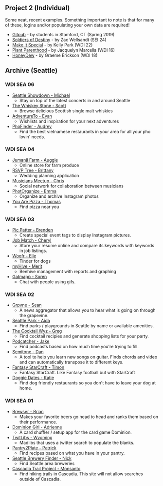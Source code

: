 ## Project 2 (Individual)

Some neat, recent examples. Something important to note is that for many of these, logins and/or populating your own data are required!

* [Gitpub](https://gitpub-client.herokuapp.com/drinks) - by students in Stamford, CT (Spring 2019)
* [Soldiers of Destiny](http://sodsc.herokuapp.com/merch) - by Zac Wellsandt (SEI 24)
* [Make It Special](https://makeitspecial.herokuapp.com) - by Kelly Park (WDI 22)
* [Plant Parenthood](https://plant-parenthood.herokuapp.com/) - by Jacquelyn Marcella (WDI 16)
* [HoneyDew](https://honeydew-app.herokuapp.com/) - by Graeme Erickson (WDI 18)

## Archive (Seattle)

### WDI SEA 06

* [Seattle Showdown - Michael](https://seattleshowdown.herokuapp.com/)
  * Stay on top of the latest concerts in and around Seattle
* [The Whiskey Stone - Scott](https://whiskymatch.herokuapp.com/)
  * Browse delicious Scottish single malt whiskies
* [AdventureTo - Evan](https://adventureto.herokuapp.com/)
  * Wishlists and inspiration for your next adventures
* [PhoFinder - Audrey](https://phofinder.herokuapp.com/)
  * Find the best vietnamese restaurants in your area for all your pho lovin' needs.


### WDI SEA 04

* [Jumanji Farm - Auggie](https://jumanjifarm.herokuapp.com/)
  * Online store for farm produce
* [RSVP Tree - Brittany](https://rsvptree.herokuapp.com/)
  * Wedding planning application
* [Musicians Meetup - Chris](https://musicians-meetup.herokuapp.com/)
  * Social network for collaboration between musicians
* [PhotOrganize - Emma](https://photorganize.herokuapp.com/)
  * Organize and archive Instagram photos
* [You Are Pizza - Thomas](http://www.youarepizza.com/)
  * Find pizza near you

### WDI SEA 03

* [Pic Patter - Brenden](http://picpatter.herokuapp.com/)
  * Create special event tags to display Instagram pictures.
* [Job Match - Cheryl](http://job-match.herokuapp.com/)
  * Store your resume online and compare its keywords with keywords in job listings.
* [Woofr - Elle](https://woofr.herokuapp.com/splash)
  * Tinder for dogs
* [myHive - Merit](https://myhive.herokuapp.com/)
  * Beehive management with reports and graphing
* [Gatmapp - Soren](https://gatmapp.herokuapp.com/)
  * Chat with people using gifs.

### WDI SEA 02

* [Grpvne - Sean](https://grpvne.herokuapp.com)
  * A news aggregator that allows you to hear what is going on through the grapevine.
* [Seattle Park - Aida](https://seattleplaygrounds.herokuapp.com/)
  * Find parks / playgrounds in Seattle by name or available amenities.
* [The Cocktail Wyz - Greg](https://cocktailwyz.herokuapp.com/)
  * Find cocktail recipies and generate shopping lists for your party.
* [Podcatcher - Jake](https://podcatcher.herokuapp.com/)
  * Find podcasts based on how much time you're trying to fill.
* [Semitone - Dan](http://semitone.herokuapp.com)
  * A tool to help you learn new songs on guitar. Finds chords and video and can automatically transpose it to different keys.
* [Fantasy StarCraft - Timon](http://www.fantasystarcraft.com/)
  * Fantasy StarCraft. Like Fantasy football but with StarCraft
* [Doggie Dates - Katie](https://doggydates.herokuapp.com/)
  * Find dog friendly restaurants so you don't have to leave your dog at home.

### WDI SEA 01

* [Brewser - Brian](https://brewsr.herokuapp.com)
  * Makes your favorite beers go head to head and ranks them based on their performance.
* [Dominion Girl - Adrienne](http://dominiongirl.herokuapp.com/)
  * A card shuffler / setup app for the card game Dominion. 
* [TwitLibs - Wyoming](http://twitlibs.herokuapp.com/)
  * Madlibs that uses a twitter search to populate the blanks.
* [Pantry2Plate - Patrick](https://pantry2plate.herokuapp.com/)
  * Find recipes based on what you have in your pantry.
* [Seattle Brewery Finder - Nick](https://seattlebreweryfinder.herokuapp.com/)
  * Find Seattle area breweries
* [Cascadia Trail Project - Monsanto](https://cascadiatrailsproject.herokuapp.com/)
  * Find hiking trails in Cascadia. This site will not allow searches outside of Cascadia.
